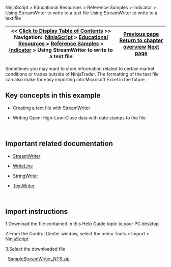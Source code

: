 ﻿
NinjaScript \> Educational Resources \> Reference Samples \> Indicator \> Using StreamWriter to write to a text file
Using StreamWriter to write to a text file

| \<\< [Click to Display Table of Contents](using_streamwriter_to_write_to.md) \>\> **Navigation:**     [NinjaScript](ninjascript-1.md) \> [Educational Resources](educational_resources-1.md) \> [Reference Samples](reference_samples-1.md) \> [Indicator](indicator2-1.md) \> Using StreamWriter to write to a text file | [Previous page](using_streamreader_to_read_fro-1.md) [Return to chapter overview](indicator2-1.md) [Next page](using_system_io_file_propertie-1.md) |
| --- | --- |

Sometimes you may want to store information related to certain market conditions or trades outside of NinjaTrader. The formatting of the text file can also make for easy importing into Microsoft Excel in the future.
 
## Key concepts in this example
- Creating a text file with StreamWriter

- Writing Open\-High\-Low\-Close data with date stamps to the file

 
## Important related documentation
- [StreamWriter](https://learn.microsoft.com/en-us/dotnet/api/system.io.streamwriter?view=netframework-4.8)

- [WriteLine](https://learn.microsoft.com/en-us/dotnet/api/system.io.textwriter.writeline?view=netframework-4.8)

- [StringWriter](https://learn.microsoft.com/en-us/dotnet/api/system.io.stringwriter?view=netframework-4.8)

- [TextWriter](https://learn.microsoft.com/en-us/dotnet/api/system.io.textwriter?view=netframework-4.8)

 
## Import instructions
1\.Download the file contained in this Help Guide topic to your PC desktop

2\.From the Control Center window, select the menu Tools \> Import \> NinjaScript

3\.Select the downloaded file

 
[SampleStreamWriter\_NT8\.zip](samples/SampleStreamWriter_NT8.zip)
